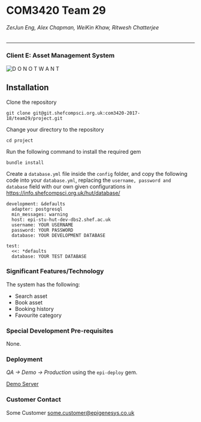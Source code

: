 # COM3420 Team 29
###### ZerJun Eng, Alex Chapman, WeiKin Khaw, Ritwesh Chatterjee

---

### Client E: Asset Management System
![D O N O T W A N T](https://media1.tenor.com/images/a136bc5f7e7c57ba0297fe3ce8aefeca/tenor.gif?itemid=10533630)

## Installation
Clone the repository

`git clone git@git.shefcompsci.org.uk:com3420-2017-18/team29/project.git`

Change your directory to the repository

`cd project`

Run the following command to install the required gem

`bundle install`

Create a `database.yml` file inside the `config` folder, and copy the following code into your `database.yml`, replacing the `username, password and database` field with our own given configurations in https://info.shefcompsci.org.uk/hut/database/

```
development: &defaults
  adapter: postgresql
  min_messages: warning
  host: epi-stu-hut-dev-dbs2.shef.ac.uk
  username: YOUR USERNAME
  password: YOUR PASSWORD
  database: YOUR DEVELOPMENT DATABASE

test:
  <<: *defaults
  database: YOUR TEST DATABASE
```


### Significant Features/Technology
The system has the following:

* Search asset
* Book asset
* Booking history
* Favourite category

### Special Development Pre-requisites
None.

### Deployment
*QA -> Demo -> Production* using the `epi-deploy` gem.

[Demo Server](https://team29.demo4.hut.shefcompsci.org.uk/)

### Customer Contact
Some Customer <some.customer@epigenesys.co.uk>
